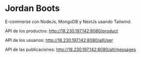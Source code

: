 # Jordan Boots 

E-commerse con NodeJs, MongoDB y NextJs usando Tailwind.


 API de los productos: http://18.230.197.142:8080/product

 API de los usuarios: http://18.230.197.142:8080/allUser

 API de las publicaciones: http://18.230.197.142:8080/all/messages
